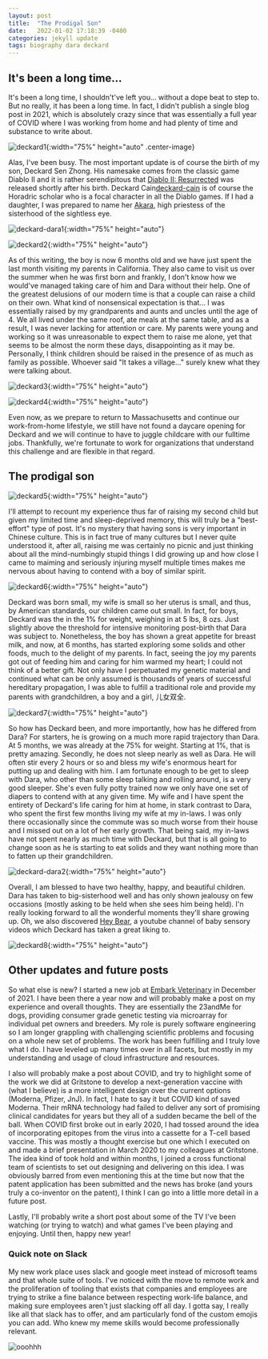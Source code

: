 ```yaml
---
layout: post
title:  "The Prodigal Son"
date:   2022-01-02 17:18:39 -0400
categories: jekyll update
tags: biography dara deckard
---
```


<h2> It's been a long time... </h2>

It's been a long time, I shouldn't've left you... without a dope beat to step to. But no really, it has been a long time. In fact, I didn't publish a single blog post in 2021, which is absolutely crazy since that was essentially a full year of COVID where I was working from home and had plenty of time and substance to write about. 

![deckard1](/assets/deckard/deckard1.jpg){:width="75%" height="auto" .center-image}

Alas, I've been busy. The most important update is of course the birth of my son, Deckard Sen Zhong. His namesake comes from the classic game Diablo II and it is rather serendipitous that [Diablo II: Resurrected][d2-resurrected] was released shortly after his birth. Deckard Cain[deckard-cain] is of course the Horadric scholar who is a focal character in all the Diablo games. If I had a daughter, I was prepared to name her [Akara][akara], high priestess of the sisterhood of the sightless eye.

![deckard-dara1](/assets/deckard/deckard_dara1.jpg){:width="75%" height="auto"}

![deckard2](/assets/deckard/deckard2.jpg){:width="75%" height="auto"}

As of this writing, the boy is now 6 months old and we have just spent the last month visiting my parents in California. They also came to visit us over the summer when he was first born and frankly, I don't know how we would've managed taking care of him and Dara without their help. One of the greatest delusions of our modern time is that a couple can raise a child on their own. What kind of nonsensical expectation is that... I was essentially raised by my grandparents and aunts and uncles until the age of 4. We all lived under the same roof, ate meals at the same table, and as a result, I was never lacking for attention or care. My parents were young and working so it was unreasonable to expect them to raise me alone, yet that seems to be almost the norm these days, disappointing as it may be. Personally, I think children should be raised in the presence of as much as family as possible. Whoever said "It takes a village..." surely knew what they were talking about.

![deckard3](/assets/deckard/deckard3.jpg){:width="75%" height="auto"}

![deckard4](/assets/deckard/deckard4.jpg){:width="75%" height="auto"}

Even now, as we prepare to return to Massachusetts and continue our work-from-home lifestyle, we still have not found a daycare opening for Deckard and we will continue to have to juggle childcare with our fulltime jobs. Thankfully, we're fortunate to work for organizations that understand this challenge and are flexible in that regard.

<h2> The prodigal son </h2>

![deckard5](/assets/deckard/deckard5.jpg){:width="75%" height="auto"}

I'll attempt to recount my experience thus far of raising my second child but given my limited time and sleep-deprived memory, this will truly be a "best-effort" type of post. It's no mystery that having sons is very important in Chinese culture. This is in fact true of many cultures but I never quite understood it, after all, raising me was certainly no picnic and just thinking about all the mind-numbingly stupid things I did growing up and how close I came to maiming and seriously injuring myself multiple times makes me nervous about having to contend with a boy of similar spirit. 

![deckard6](/assets/deckard/deckard6.jpg){:width="75%" height="auto"}

Deckard was born small, my wife is small so her uterus is small, and thus, by American standards, our children came out small. In fact, for boys, Deckard was the in the 1% for weight, weighing in at 5 lbs, 8 ozs. Just slightly above the threshold for intensive monitoring post-birth that Dara was subject to. Nonetheless, the boy has shown a great appetite for breast milk, and now, at 6 months, has started exploring some solids and other foods, much to the delight of my parents. In fact, seeing the joy my parents got out of feeding him and caring for him warmed my heart; I could not think of a better gift. Not only have I perpetuated my genetic material and continued what can be only assumed is thousands of years of successful hereditary propagation, I was able to fulfill a traditional role and provide my parents with grandchildren, a boy and a girl, 儿女双全.

![deckard7](/assets/deckard/deckard7.jpg){:width="75%" height="auto"}

So how has Deckard been, and more importantly, how has he differed from Dara? For starters, he is growing on a much more rapid trajectory than Dara. At 5 months, we was already at the 75% for weight. Starting at 1%, that is pretty amazing. Secondly, he does not sleep nearly as well as Dara. He will often stir every 2 hours or so and bless my wife's enormous heart for putting up and dealing with him. I am fortunate enough to be get to sleep with Dara, who other than some sleep talking and rolling around, is a very good sleeper. She's even fully potty trained now we only have one set of diapers to contend with at any given time. My wife and I have spent the entirety of Deckard's life caring for him at home, in stark contrast to Dara, who spent the first few months living my wife at my in-laws. I was only there occasionally since the commute was so much worse from their house and I missed out on a lot of her early growth. That being said, my in-laws have not spent nearly as much time with Deckard, but that is all going to change soon as he is starting to eat solids and they want nothing more than to fatten up their grandchildren.

![deckard-dara2](/assets/deckard/deckard_dara2.jpg){:width="75%" height="auto"}

Overall, I am blessed to have two healthy, happy, and beautiful children. Dara has taken to big-sisterhood well and has only shown jealousy on few occasions (mostly asking to be held when she sees him being held). I'n really looking forward to all the wonderful moments they'll share growing up. Oh, we also discovered [Hey Bear][hey-bear], a youtube channel of baby sensory videos which Deckard has taken a great liking to. 

![deckard8](/assets/deckard/deckard8.jpg){:width="75%" height="auto"}

<h2> Other updates and future posts </h2>

So what else is new? I started a new job at [Embark Veterinary][embark] in December of 2021. I have been there a year now and will probably make a post on my experience and overall thoughts. They are essentially the 23andMe for dogs, providing consumer grade genetic testing via microarray for individual pet owners and breeders. My role is purely software engineering so I am longer grappling with challenging scientific problems and focusing on a whole new set of problems. The work has been fulfilling and I truly love what I do. I have leveled up many times over in all facets, but mostly in my understanding and usage of cloud infrastructure and resources.

I also will probably make a post about COVID, and try to highlight some of the work we did at Gritstone to develop a next-generation vaccine with (what I believe) is a more intelligent design over the current options (Moderna, Pfizer, JnJ). In fact, I hate to say it but COVID kind of saved Moderna. Their mRNA technology had failed to deliver any sort of promising clinical candidates for years but they all of a sudden became the bell of the ball. When COVID first broke out in early 2020, I had tossed around the idea of incorporating epitopes from the virus into a cassette for a T-cell based vaccine. This was mostly a thought exercise but one which I executed on and made a brief presentation in March 2020 to my colleagues at Gritstone. The idea kind of took hold and within months, I joined a cross functional team of scientists to set out designing and delivering on this idea. I was obviously barred from even mentioning this at the time but now that the patent application has been submitted and the news has broke (and yours truly a co-inventor on the patent), I think I can go into a little more detail in a future post.

Lastly, I'll probably write a short post about some of the TV I've been watching (or trying to watch) and what games I've been playing and enjoying. Until then, happy new year!

<h3> Quick note on Slack </h3>

My new work place uses slack and google meet instead of microsoft teams and that whole suite of tools. I've noticed with the move to remote work and the proliferation of tooling that exists that companies and employees are trying to strike a fine balance between respecting work-life balance, and making sure employees aren't just slacking off all day. I gotta say, I really like all that slack has to offer, and am particularly fond of the custom emojis you can add. Who knew my meme skills would become professionally relevant.

![ooohhh](/assets/gifs-and-memes/oooohhh.gif)

[d2-resurrected]: https://www.pcgamer.com/diablo-2-resurrected-review/
[deckard-cain]: https://diablo.fandom.com/wiki/Deckard_Cain
[akara]: https://diablo.fandom.com/wiki/Akara
[hey-bear]: https://www.youtube.com/channel/UCtf9cFBJkHVAf2qMqF01xYg
[embark]: https://embarkvet.com/
